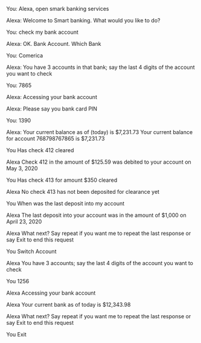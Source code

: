 
You:
    Alexa, open smark banking services

Alexa:
    Welcome to Smart banking. What would you like to do?

You:
    check my bank account

Alexa:
    OK. Bank Account. Which Bank

You:
    Comerica

Alexa:
    You have 3 accounts in that bank; say the last 4 digits of the account you want to check

You:
    7865

Alexa:
    Accessing your bank account

Alexa:
    Please say you bank card PIN

You:
    1390

Alexa:
    Your current balance as of (today) is $7,231.73
    Your current balance for account 768798767865 is $7,231.73

You
    Has check 412 cleared

Alexa
    Check 412 in the amount of $125.59 was debited to your account on May 3, 2020

You
    Has check 413 for amount $350 cleared

Alexa
    No check 413 has not been deposited for clearance yet


You
When was the last deposit into my account

Alexa
The last deposit into your account was in the amount of $1,000 on April 23, 2020

Alexa
What next? Say repeat if you want me to repeat the last response or say Exit to end this request

You
Switch Account

Alexa
You have 3 accounts; say the last 4 digits of the account you want to check

You
1256

Alexa
Accessing your bank account

Alexa
Your current bank as of today is $12,343.98

Alexa
What next? Say repeat if you want me to repeat the last response or say Exit to end this request

You
Exit